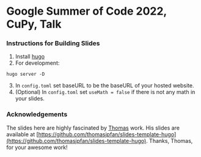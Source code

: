 # Google Summer of Code 2022, CuPy, Talk

### Instructions for Building Slides

1. Install [hugo](https://gohugo.io/getting-started/installing/)
2. For development:
```
hugo server -D
```
3. In `config.toml` set baseURL to be the baseURL of your
hosted website.
4. (Optional) In `config.toml` set `useMath = false` if there is not any
math in your slides.

### Acknowledgements

The slides here are highly fascinated by
[Thomas](https://github.com/thomasjpfan) work.
His slides are available at
[https://github.com/thomasjpfan/slides-template-hugo](https://github.com/thomasjpfan/slides-template-hugo).
Thanks, Thomas, for your awesome work!
